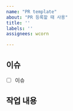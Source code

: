 ```yaml
---
name: "PR template"
about: "PR 등록할 때 사용"
title: ''
labels: ''
assignees: wcorn

---
```


##  이슈
- [ ] 이슈
## 작업 내용
